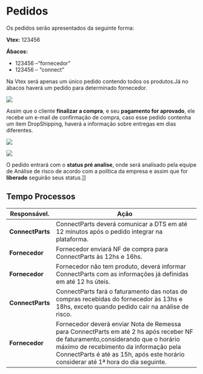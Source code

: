 # Pedidos

Os pedidos serão apresentados da seguinte forma:

**Vtex:** 123456 

**Ábacos:**  
* 123456 –“fornecedor”
* 123456 – “connect”

Na Vtex será apenas um único pedido contendo todos os produtos.Já no ábacos haverá um pedido para determinado fornecedor.

![](http://developers.connectparts.com.br/imagens/atendimentoPedidos16.png)

Assim que o cliente **finalizar a compra**, e seu **pagamento for aprovado**, ele recebe um e-mail de confirmação de compra, caso esse pedido contenha um item DropShipping, haverá a informação sobre entregas em dias diferentes. 

<!-- ![](http://developers.connectparts.com.br/imagens/atendimentoPedidos01.png) > **Obs:** Após cliente realizar a compra. -->


![](http://developers.connectparts.com.br/imagens/atendimentoPedidos02.png) 

![](http://developers.connectparts.com.br/imagens/atendimentoPedidos03.png)

O pedido entrará com o **status pré analise**, onde será analisado pela equipe de Análise de risco de acordo com a política da empresa e assim que for **liberado** seguirão seus status.]]


## Tempo Processos

|Responsável.|	Ação|
|---|---|
|**ConnectParts**|ConnectParts deverá comunicar a DTS em até 12 minutos após  o pedido integrar na plataforma.|
|**Fornecedor**|Fornecedor enviará  NF de compra para ConnectParts às 12hs e 16hs.|
|**Fornecedor**|Fornecedor não tem produto, deverá informar ConnectParts com as informações já definidas em até 12 hs úteis.|
|**ConnectParts**|ConnectParts fará o faturamento  das notas de compras recebidas do fornecedor às 13hs e 18hs, exceto quando pedido cair na análise de risco.|
|**Fornecedor**|Fornecedor deverá enviar Nota de Remessa para ConnectParts em até 2 hs após receber NF de faturamento,considerando que o horário máximo de recebimento da informação pela ConnectParts é até as 15h, após este horário considerar até 1ª hora do dia seguinte.|
